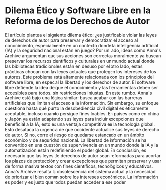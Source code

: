 # Dilema Ético y Software Libre en la Reforma de los Derechos de Autor
El artículo plantea el siguiente dilema ético: ¿es justificable violar las leyes de derechos de autor para preservar y democratizar el acceso al conocimiento, especialmente en un contexto donde la inteligencia artificial (IA) y la seguridad nacional están en juego? Por un lado, ideas como Anna's Archive argumentan que sus acciones son correctas moralmente ya buscan preservar los recursos científicos y culturales en un mundo actual donde las bibliotecas tradicionales están en desuso por el otro lado, estas prácticas chocan con las leyes actuales que protegen los intereses de los autores.
Este problema está altamente relacionada con los principios del software libre, en especial la libertad y los derechos de autor. El software libre defiende la idea de que el conocimiento y las herramientas deben ser accesibles para todos, sin restricciones injustas. En este rumbo, Anna's Archive está bajo una lógica similar: busca acabar con las barreras  artificiales que limitan el acceso a la información. Sin embargo, su enfoque cuestiona hasta qué punto la desobediencia civil digital es éticamente aceptable, incluso cuando persigue fines loables.
En países como en china y Japón ya están adaptando sus leyes para incluir excepciones que beneficial a la IA, esto es una ventaja competitiva en la tecnología global. Esto desataca la urgencia de que occidente actualice sus leyes de derecho de autor. Si no, corre el riesgo de quedarse estancado en un ámbito económico y de seguridad nacional. La libertad de información se ha convertido en una cuestión de supervivencia en un mundo donde la IA y la automatización están redefiniendo el poder global.
En conclusión, es necesario que las leyes de derechos de autor sean reformadas para acortar los plazos de protección y crear excepciones que permitan preservar y usar de forma masiva textos con fines científicos, tecnológicos y educativos. Anna's Archive resalta la obsolescencia del sistema actual y la necesidad de priorizar el bien común sobre los intereses económicos. La información es poder y es justo que todos puedan acceder a ese poder

